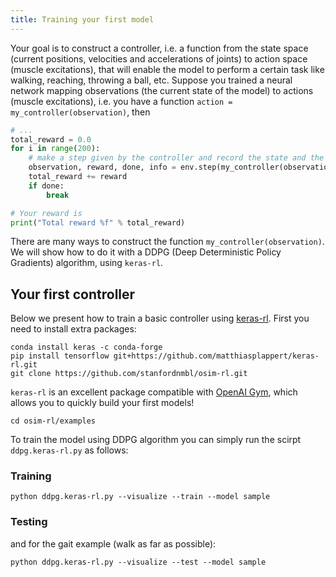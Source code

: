 ```yaml
---
title: Training your first model
---
```


Your goal is to construct a controller, i.e. a function from the state space (current positions, velocities and accelerations of joints) to action space (muscle excitations), that will enable the model to perform a certain task like walking, reaching, throwing a ball, etc. Suppose you trained a neural network mapping observations (the current state of the model) to actions (muscle excitations), i.e. you have a function `action = my_controller(observation)`, then
```python
# ...
total_reward = 0.0
for i in range(200):
    # make a step given by the controller and record the state and the reward
    observation, reward, done, info = env.step(my_controller(observation))
    total_reward += reward
    if done:
        break

# Your reward is
print("Total reward %f" % total_reward)
```
There are many ways to construct the function `my_controller(observation)`. We will show how to do it with a DDPG (Deep Deterministic Policy Gradients) algorithm, using `keras-rl`. 

## Your first controller

Below we present how to train a basic controller using [keras-rl](https://github.com/matthiasplappert/keras-rl). First you need to install extra packages:

    conda install keras -c conda-forge
    pip install tensorflow git+https://github.com/matthiasplappert/keras-rl.git
    git clone https://github.com/stanfordnmbl/osim-rl.git

`keras-rl` is an excellent package compatible with [OpenAI Gym](http://gym.openai.com/), which allows you to quickly build your first models!


    cd osim-rl/examples

To train the model using DDPG algorithm you can simply run the scirpt
`ddpg.keras-rl.py` as follows:

### Training

    python ddpg.keras-rl.py --visualize --train --model sample

### Testing

and for the gait example (walk as far as possible):

    python ddpg.keras-rl.py --visualize --test --model sample
